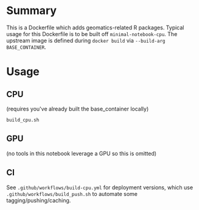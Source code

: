 # Summary

This is a Dockerfile which adds geomatics-related R packages.  Typical usage for this Dockerfile is to be built off `minimal-notebook-cpu`.  The upstream image is defined during `docker build` via `--build-arg BASE_CONTAINER`.

# Usage

## CPU

(requires you've already built the base_container locally)

```
build_cpu.sh
```

## GPU

(no tools in this notebook leverage a GPU so this is omitted)

## CI

See `.github/workflows/build-cpu.yml` for deployment versions, which use `.github/workflows/build_push.sh` to automate some tagging/pushing/caching.

